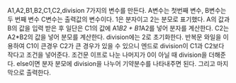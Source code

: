 A1,A2,B1,B2,C1,C2,division 7가지의 변수를 만든다.
A변수는 첫번째 변수, B변수는 두 번째 변수 C변수는 출력값의 변수이다.
1은 분자이고 2는 분모로 표기했다.
A의 값과 B의 값을 입력 받은 후
일단은 C1의 값에 A1*B2 + B1*A2를 넣어 분자를 계산한다.
C2는 A2*B2의 값을 넣어 분모를 계산한다.
division에는 2로 초기화한다.
반복문 와일을 이용하여 C1이 큰경우 C2가 큰 경우가 있을 수 있으니 엔드로 division이 C1과 C2보다 작다고 조건을 넣어준다.
조건문 이프로 나눈 나머지가 0이 아닐 때 division을 더해준다.
else이면 분자 분모에 division을 나누어 기약분수를 나타내주면 된다.
그리고 마지막으로 출력한다.